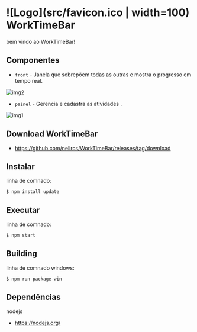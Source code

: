 # ![Logo](src/favicon.ico | width=100) WorkTimeBar

bem vindo ao WorkTimeBar!

## Componentes

- `front` - Janela que sobrepõem todas as outras e mostra o progresso em tempo real.

![img2](https://github.com/user-attachments/assets/a2de2475-d1f5-42e3-8a5f-88b95bb3dc0f)

- `painel` - Gerencia e cadastra as atividades .

![img1](https://github.com/user-attachments/assets/f1cfb245-849a-4846-abe2-6d3a1a8c254a)

## Download WorkTimeBar

- https://github.com/nellrcs/WorkTimeBar/releases/tag/download


## Instalar

linha de comnado:

```bash
$ npm install update
```

## Executar

linha de comnado:

```bash
$ npm start
```

## Building

linha de comnado windows:

```bash
$ npm run package-win
```

## Dependências

nodejs
- https://nodejs.org/

